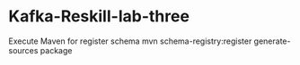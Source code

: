 # Kafka-Reskill-lab-three

Execute Maven for register schema
mvn schema-registry:register  generate-sources package
